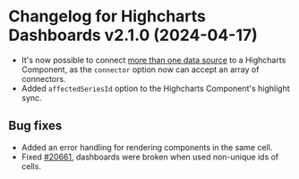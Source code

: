 # Changelog for Highcharts Dashboards v2.1.0 (2024-04-17)

- It's now possible to connect [more than one data source](https://www.highcharts.com/docs/dashboards/highcharts-component#multiple-connectors) to a Highcharts Component, as the `connector` option now can accept an array of connectors.
- Added `affectedSeriesId` option to the Highcharts Component's highlight sync.

## Bug fixes

- Added an error handling for rendering components in the same cell.
- Fixed [#20661](https://github.com/highcharts/highcharts/issues/20661), dashboards were broken when used non-unique ids of cells.
